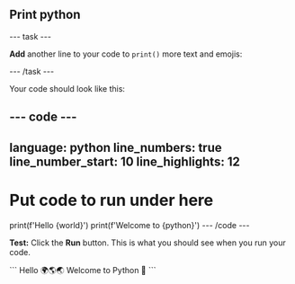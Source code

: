 <h2 class="c-project-heading--task">Print python</h2>

--- task ---

**Add** another line to your code to `print()` more text and emojis:

--- /task ---

Your code should look like this:

--- code ---
---
language: python
line_numbers: true
line_number_start: 10
line_highlights: 12
---
# Put code to run under here
print(f'Hello {world}')
print(f'Welcome to {python}')
--- /code ---

**Test:** Click the **Run** button.
This is what you should see when you run your code.

<div class="c-project-output">
```
Hello 🌍🌎🌏
Welcome to Python 🐍
```
</div>
